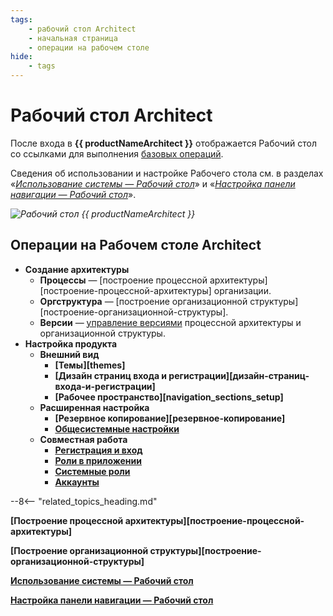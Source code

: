 ```yaml
---
tags:
    - рабочий стол Architect
    - начальная страница
    - операции на рабочем столе
hide:
    - tags
---
```


# Рабочий стол Architect

После входа в **{{ productNameArchitect }}** отображается Рабочий стол со ссылками для выполнения [базовых операций](#операции-на-рабочем-столе-architect).

Сведения об использовании и настройке Рабочего стола см. в разделах «_[Использование системы — Рабочий стол](desktop.md)_» и «_[Настройка панели навигации — Рабочий стол](desktop_setup.md)_».

*![Рабочий стол {{ productNameArchitect }}](architect_desktop.png)*

## Операции на Рабочем столе Architect

* **Создание архитектуры**
    - **Процессы** — [построение процессной архитектуры][построение-процессной-архитектуры] организации.
    - **Оргструктура** — [построение организационной структуры][построение-организационной-структуры].
    - **Версии** — [управление версиями](version_control.md) процессной архитектуры и организационной структуры.
* **Настройка продукта**
    - **Внешний вид**
        - **[Темы][themes]**
        - **[Дизайн страниц входа и регистрации][дизайн-страниц-входа-и-регистрации]**
        - **[Рабочее пространство][navigation_sections_setup]**
    - **Расширенная настройка**
        - **[Резервное копирование][резервное-копирование]**
        - **[Общесистемные настройки](global_configuration.md)**
    - **Совместная работа**
        - **[Регистрация и вход](registration_and_login.md)**
        - **[Роли в приложении](roles_in_application.md)**
        - **[Системные роли](system_roles.md)**
        - **[Аккаунты](accounts.md)**

--8<-- "related_topics_heading.md"

**[Построение процессной архитектуры][построение-процессной-архитектуры]**

**[Построение организационной структуры][построение-организационной-структуры]**

**[Использование системы — Рабочий стол](desktop.md)**

**[Настройка панели навигации — Рабочий стол](desktop_setup.md)**

